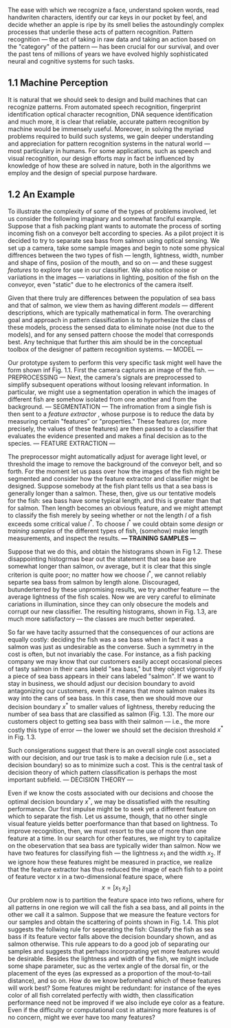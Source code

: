 
The ease with which we recognize a face, understand spoken words, read handwriten characters, identify our car keys in our pocket by feel, and decide whether an apple is ripe by its smell belies the astoundingly complex processes that underlie these acts of pattern recognition. Pattern recognition — the act of taking in raw data and taking an action based on the "category" of the pattern — has been crucial for our survival, and over the past tens of millions of years we have evolved highly sophisticated neural and cognitive systems for such tasks.

## 1.1 Machine Perception
It is natural that we should seek to design and build machines that can recognize patterns. From automated speech recognition, fingerprint identification optical character recognition, DNA sequence identification and much more, it is clear that reliable, accurate pattern recognition by machine would be immensely useful. Moreover, in solving the myriad problems required to build such systems, we gain deeper understanding and appreciation for pattern recognition systems in the natural world — most particulary in humans. For some applications, such as speech and visual recognition, our design efforts may in fact be influenced by knowledge of how these are solved in nature, both in the algorithms we employ and the design of special purpose hardware.

## 1.2 An Example
To illustrate the complexity of some of the types of problems involved, let us consider the following imaginary and somewhat fanciful example. Suppose that a fish packing plant wants to automate the process of sorting incoming fish on a conveyor belt according to species. As a pilot project it is decided to try to separate sea bass from salmon using optical sensing. We set up a camera, take some sample images and begin to note some physical diffrences between the two types of fish — length, lightness, width, number and shape of fins, posiion of the mouth, and so on — and these suggest *features* to explore for use in our classifier. We also notice noise or variiations in the images — variations in lighting, position of the fish on the conveyor, even "static" due to he electronics of the camera itself.

Given that there truly are differences between the population of sea bass and that of salmon, we view them as having different *models* — different descriptions, which are typically mathematical in form. The overarching goal and approach in pattern classification is to hyporhesize the class of these models, process the sensed data to eliminate noise (not due to the models), and for any sensed pattern choose the model that corresponds best. Any technique that further this aim should be in the conceptual toolbox of the designer of pattern recognition systems. 
— MODEL —

Our prototype system to perform this very specific task might well have the form shown inf Fig. 1.1. First the camera captures an image of the fish.
— PREPROCESSING —
Next, the camera's signals are preprocessed to simplify subsequent operations without loosing relevant information. In particular, we might use a segmentation operation in which the images of different fish are somehow isolated from one another and from the background. 
— SEGMENTATION —
The infromation from a single fish is then sent to a *feature extractor* , whose purpose is to reduce the data by measuring certain "features" or "properties." These features (or, more precisely, the values of these  features) are then passed to a classifier that evaluates the evidence presented and makes a final decision as to the species.
 — FEATURE EXTRACTION —

The preprocessor might automatically adjust for average light level, or threshold the image to remove the background of the conveyor belt, and so forth. For the moment let us pass over how the images of the fish might be segmented and consider how the feature extractor and classifier might be designed. Suppose somebody at the fish plant tells us that a sea bass is generally longer than a salmon. These, then, give us our tentative models for the fish: sea bass have some typical length, and this is greater than that for salmon. Then length becomes an obvious feature, and we might attempt to classify the fish merely by seeing whether or not the length *l* of a fish exceeds some critical value *l*$^*$. To choose *l*$^*$ we could obtain some *design* or *training samples* of the different types of fish, (somehow) make length measurements, and inspect the results.
**— TRAINING SAMPLES —** 

Suppose that we do this, and obtain the histograms shown in Fig 1.2. These disappointing histogrmas bear out the statement that sea base are somewhat longer than salmon, ov average, but it is clear that this single criterion is quite poor; no matter how we choose *l*$^*$, we cannot reliably separte sea bass from salmon by length alone.
Discouraged, butunderterred by these unpromising results, we try another feature — the average lightness of the fish scales. Now we are very careful to eliminate cariations in illumination, since they can only obsecure the models and corrupt our new classifier. The resulting histograms, shown in Fig. 1.3, are much more satisfactory — the classes are much better seperated.

So far we have tacity assurned that the consequences of our actions are equally costly: deciding the fish was a sea bass when in fact it was a salmon was just as undesirable as the converse. Such a symmetry in the cost is often, but not invariably the case. For instance, as a fish packing company we may know that our customers easily accept occasional pieces of tasty salmon in their cans labeld "sea bass," but they object vigorously if a piece of sea bass appears in their cans labeled "salmon". If we want to stay in business, we should adjust our decision boundary to avoid antagonizing our customers, even if it means that more salmon makes its way into the cans of sea bass. In this case, then we should move our decision boundary $x^*$ to smaller values of lightness, thereby reducing the number of sea bass that are classified as salmon (Fig. 1.3). The more our customers object to getting sea bass with their salmon — i.e., the more costly this type of error — the lower we should set the decision threshold $x^*$ in Fig. 1.3.

Such consigerations suggest that there is an overall single cost associated with our decision, and our true task is to make a decision rule (i.e., set a decision boundary) so as to minimize such a cost. This is the central task of decision theory of which pattern classification is perhaps the most important subfield.
— DECISION THEORY —

Even if we know the costs associated with our decisions and choose the optimal decision boundary $x^*$, we may be dissatisfied with the resulting performance. Our first impulse might be to seek yet a different feature on which to separate the fish. Let us assume, though, that no other single visual feature yields better poerformance than that based on lightness. To improve recognition, then, we must resort to the use of more than one feature at a time.
In our search for other features, we might try to capitalize on the obeservation that sea bass are typically wider than salmon. Now we have two features for classifying fish — the lightness $x_1$ and the width $x_2$. If we ignore how these features might be measured in practice, we realize that the feature extractor has thus reduced the image of each fish to a point of feature vector x in a two-dimensional feature space, where
$$x = [ x_1 \ x_2]$$
Our problem now is to partition the feature space into two refions, where for all patterns in one region we will call the fish a sea bass, and all points in the other we call it a salmon. Suppose that we measure the feature vectors for our samples and obtain the scattering of points shown in Fig. 1.4. This plot suggests the follwing rule for seperating the fish: Classify the fish as sea bass if its feature vector falls above the decision boundary shown, and as salmon otherwise.
This rule appears to do a good job of separating our samples and suggests that perhaps incorporating yet more features would be desirable. Besides the lightness and width of the fish, we might include some shape parameter, suc as the vertex angle of the dorsal fin, or the placement of the eyes (as expressed as a proportion of the mout-to-tail distance), and so on. How do we know beforehand which of these features will work best? Some features might be redundant: for instance of the eyes color of all fish correlated perfectly with width, then classification performance need not be improved if we also include eye color as a feature. Even if the difficulty or computational cost in attaining more features is of no concern, might we ever have too many features?